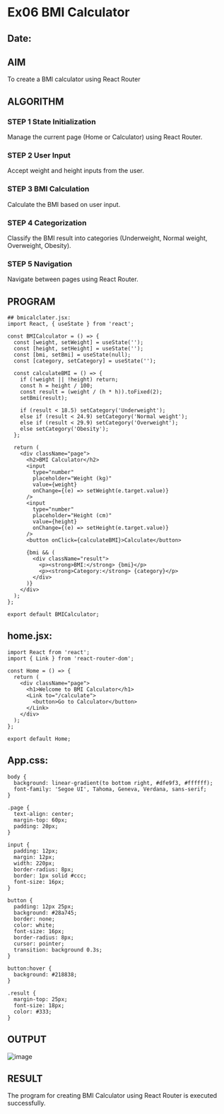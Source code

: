 # Ex06 BMI Calculator
## Date:

## AIM
To create a BMI calculator using React Router 

## ALGORITHM
### STEP 1 State Initialization
Manage the current page (Home or Calculator) using React Router.

### STEP 2 User Input
Accept weight and height inputs from the user.

### STEP 3 BMI Calculation
Calculate the BMI based on user input.

### STEP 4 Categorization
Classify the BMI result into categories (Underweight, Normal weight, Overweight, Obesity).

### STEP 5 Navigation
Navigate between pages using React Router.

## PROGRAM
```
## bmicalclater.jsx:
import React, { useState } from 'react';

const BMICalculator = () => {
  const [weight, setWeight] = useState('');
  const [height, setHeight] = useState('');
  const [bmi, setBmi] = useState(null);
  const [category, setCategory] = useState('');

  const calculateBMI = () => {
    if (!weight || !height) return;
    const h = height / 100;
    const result = (weight / (h * h)).toFixed(2);
    setBmi(result);

    if (result < 18.5) setCategory('Underweight');
    else if (result < 24.9) setCategory('Normal weight');
    else if (result < 29.9) setCategory('Overweight');
    else setCategory('Obesity');
  };

  return (
    <div className="page">
      <h2>BMI Calculator</h2>
      <input
        type="number"
        placeholder="Weight (kg)"
        value={weight}
        onChange={(e) => setWeight(e.target.value)}
      />
      <input
        type="number"
        placeholder="Height (cm)"
        value={height}
        onChange={(e) => setHeight(e.target.value)}
      />
      <button onClick={calculateBMI}>Calculate</button>

      {bmi && (
        <div className="result">
          <p><strong>BMI:</strong> {bmi}</p>
          <p><strong>Category:</strong> {category}</p>
        </div>
      )}
    </div>
  );
};

export default BMICalculator;

```
## home.jsx:
```
import React from 'react';
import { Link } from 'react-router-dom';

const Home = () => {
  return (
    <div className="page">
      <h1>Welcome to BMI Calculator</h1>
      <Link to="/calculate">
        <button>Go to Calculator</button>
      </Link>
    </div>
  );
};

export default Home;
```
## App.css:
```
body {
  background: linear-gradient(to bottom right, #dfe9f3, #ffffff);
  font-family: 'Segoe UI', Tahoma, Geneva, Verdana, sans-serif;
}

.page {
  text-align: center;
  margin-top: 60px;
  padding: 20px;
}

input {
  padding: 12px;
  margin: 12px;
  width: 220px;
  border-radius: 8px;
  border: 1px solid #ccc;
  font-size: 16px;
}

button {
  padding: 12px 25px;
  background: #28a745;
  border: none;
  color: white;
  font-size: 16px;
  border-radius: 8px;
  cursor: pointer;
  transition: background 0.3s;
}

button:hover {
  background: #218838;
}

.result {
  margin-top: 25px;
  font-size: 18px;
  color: #333;
}
```

## OUTPUT
![image](https://github.com/user-attachments/assets/4289097a-62e2-4f25-8c5e-92782f7344dc)



## RESULT
The program for creating BMI Calculator using React Router is executed successfully.
